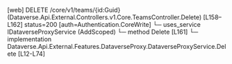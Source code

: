 [web] DELETE /core/v1/teams/{id:Guid}  (Dataverse.Api.External.Controllers.v1.Core.TeamsController.Delete)  [L158–L162] status=200 [auth=Authentication.CoreWrite]
  └─ uses_service IDataverseProxyService (AddScoped)
    └─ method Delete [L161]
      └─ implementation Dataverse.Api.External.Features.DataverseProxy.DataverseProxyService.Delete [L12-L74]

